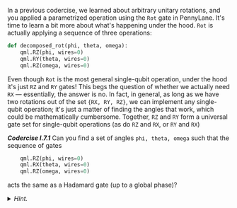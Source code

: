 In a previous codercise, we learned about arbitrary unitary rotations, and you
applied a parametrized operation using the `Rot` gate in PennyLane. It's time to
learn a bit more about what's happening under the hood. `Rot` is actually applying
a sequence of three operations:

```python
def decomposed_rot(phi, theta, omega):
    qml.RZ(phi, wires=0)
    qml.RY(theta, wires=0)
    qml.RZ(omega, wires=0)
```

Even though `Rot` is the most general single-qubit operation, under the hood
it's just `RZ` and `RY` gates! This begs the question of whether we actually
need `RX` — essentially, the answer is no. In fact, in general, as long as we
have two rotations out of the set `{RX, RY, RZ}`, we can implement any
single-qubit operation; it's just a matter of finding the angles that work,
which could be mathematically cumbersome. Together, `RZ` and `RY` form a
universal gate set for single-qubit operations (as do `RZ` and `RX`, or `RY` and
`RX`)

***Codercise I.7.1*** Can you find a set of angles `phi, theta, omega` such that
  the sequence of gates

```python
    qml.RZ(phi, wires=0)
    qml.RX(theta, wires=0)
    qml.RZ(omega, wires=0)
```

acts the same as a Hadamard gate (up to a global phase)?

<details>
  <summary><i>Hint.</i></summary>

For convenience, here are the matrix forms for $H$ and $RX$:

$$
H = \frac{1}{\sqrt{2}} \begin{pmatrix} 1 & 1 \\ 1 & -1 \end{pmatrix}, \quad
    RX(\theta) = \begin{pmatrix} \cos \left(\frac{\theta}{2} \right) & -i \sin \left(\frac{\theta}{2} \right) \\ -i\sin \left(\frac{\theta}{2} \right)& \cos \left(\frac{\theta}{2} \right)   \end{pmatrix}.
$$

Start by determining which angle of the $RX$ will give you the correct magnitude
of the elements, then use the $RZ$ to adjust the signs to give $H$ up to a
global phase.

</details>